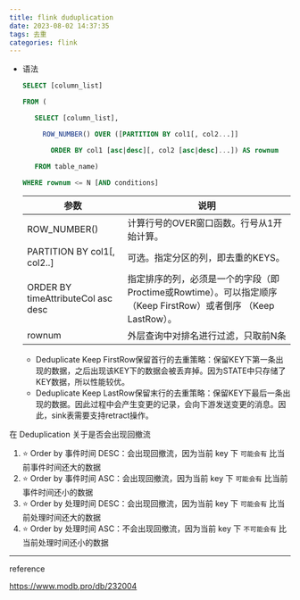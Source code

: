 ```yaml
---
title: flink duduplication
date: 2023-08-02 14:37:35
tags: 去重
categories: flink
---
```


- 语法

  ```sql
  SELECT [column_list]
  
  FROM (
  
     SELECT [column_list],
  
       ROW_NUMBER() OVER ([PARTITION BY col1[, col2...]]
  
         ORDER BY col1 [asc|desc][, col2 [asc|desc]...]) AS rownum
  
     FROM table_name)
  
  WHERE rownum <= N [AND conditions]
  ```

  | 参数                               | 说明                                                         |
  | ---------------------------------- | ------------------------------------------------------------ |
  | ROW_NUMBER()                       | 计算行号的OVER窗口函数。行号从1开始计算。                    |
  | PARTITION BY col1[, col2..]        | 可选。指定分区的列，即去重的KEYS。                           |
  | ORDER BY timeAttributeCol asc desc | 指定排序的列，必须是一个的字段（即Proctime或Rowtime）。可以指定顺序（Keep FirstRow）或者倒序 （Keep LastRow）。 |
  | rownum                             | 外层查询中对排名进行过滤，只取前N条                          |

  - Deduplicate Keep FirstRow保留首行的去重策略：保留KEY下第一条出现的数据，之后出现该KEY下的数据会被丢弃掉。因为STATE中只存储了KEY数据，所以性能较优。
  - Deduplicate Keep LastRow保留末行的去重策略：保留KEY下最后一条出现的数据。因此过程中会产生变更的记录，会向下游发送变更的消息。因此，sink表需要支持retract操作。

在 Deduplication 关于是否会出现回撤流

1. ⭐ Order by 事件时间 DESC：会出现回撤流，因为当前 key 下 `可能会有` 比当前事件时间还大的数据
2. ⭐ Order by 事件时间 ASC：会出现回撤流，因为当前 key 下 `可能会有` 比当前事件时间还小的数据
3. ⭐ Order by 处理时间 DESC：会出现回撤流，因为当前 key 下 `可能会有` 比当前处理时间还大的数据
4. ⭐ Order by 处理时间 ASC：不会出现回撤流，因为当前 key 下 `不可能会有` 比当前处理时间还小的数据







---

reference

https://www.modb.pro/db/232004